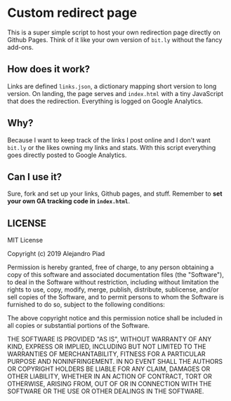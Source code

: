 # Custom redirect page

This is a super simple script to host your own redirection page directly on Github Pages.
Think of it like your own version of `bit.ly` without the fancy add-ons.

## How does it work?

Links are defined `links.json`, a dictionary mapping short version to long version. On landing, the page serves and `index.html` with a tiny JavaScript that does the redirection. Everything is logged on Google Analytics.

## Why?

Because I want to keep track of the links I post online and I don't want `bit.ly` or the likes owning my links and stats.
With this script everything goes directly posted to Google Analytics.

## Can I use it?

Sure, fork and set up your links, Github pages, and stuff. Remember to **set your own GA tracking code in `index.html`**.

## LICENSE

MIT License

Copyright (c) 2019 Alejandro Piad

Permission is hereby granted, free of charge, to any person obtaining a copy
of this software and associated documentation files (the "Software"), to deal
in the Software without restriction, including without limitation the rights
to use, copy, modify, merge, publish, distribute, sublicense, and/or sell
copies of the Software, and to permit persons to whom the Software is
furnished to do so, subject to the following conditions:

The above copyright notice and this permission notice shall be included in all
copies or substantial portions of the Software.

THE SOFTWARE IS PROVIDED "AS IS", WITHOUT WARRANTY OF ANY KIND, EXPRESS OR
IMPLIED, INCLUDING BUT NOT LIMITED TO THE WARRANTIES OF MERCHANTABILITY,
FITNESS FOR A PARTICULAR PURPOSE AND NONINFRINGEMENT. IN NO EVENT SHALL THE
AUTHORS OR COPYRIGHT HOLDERS BE LIABLE FOR ANY CLAIM, DAMAGES OR OTHER
LIABILITY, WHETHER IN AN ACTION OF CONTRACT, TORT OR OTHERWISE, ARISING FROM,
OUT OF OR IN CONNECTION WITH THE SOFTWARE OR THE USE OR OTHER DEALINGS IN THE
SOFTWARE.
